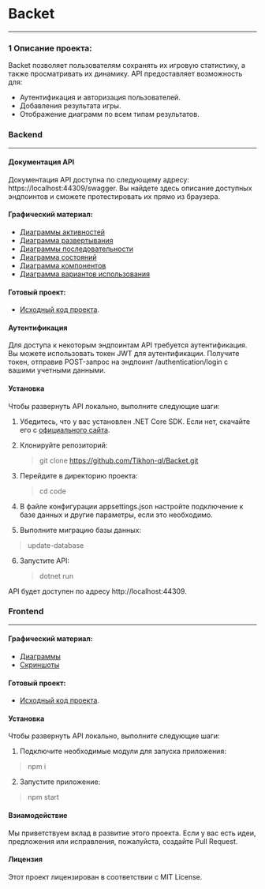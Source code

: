 # Backet
---

### 1 Описание проекта:
Backet позволяет пользователям сохранять их игровую статистику, а также просматривать их динамику. API предоставляет возможность для:
- Аутентификация и авторизация пользователей.
- Добавления результата игры.
- Отображение диаграмм по всем типам результатов.
### Backend
---
#### Документация API
Документация API доступна по следующему адресу: https://localhost:44309/swagger. Вы найдете здесь описание доступных эндпоинтов и сможете протестировать их прямо из браузера. 


#### Графический материал:
- [Диаграммы активностей](https://github.com/Tikhon-ql/Backet/blob/main/documentation/activities/activities.md)
- [Диаграмма развертывания](https://github.com/Tikhon-ql/Backet/blob/main/documentation/deploy/deploy.md)
- [Диаграммы последовательности](https://github.com/Tikhon-ql/Backet/blob/main/documentation/sequence/sequence.md)
- [Диаграмма состояний](https://github.com/Tikhon-ql/Backet/blob/main/documentation/state/state.md)
- [Диаграмма компонентов](https://github.com/Tikhon-ql/Backet/blob/main/documentation/components/components.md)
- [Диаграмма вариантов использования](https://github.com/Tikhon-ql/Backet/blob/main/documentation/use_case/use_cast.md)


#### Готовый проект:

- [Исходный код проекта](https://github.com/Tikhon-ql/Backet).

#### Аутентификация
Для доступа к некоторым эндпоинтам API требуется аутентификация. Вы можете использовать токен JWT для аутентификации. Получите токен, отправив POST-запрос на эндпоинт /authentication/login с вашими учетными данными.

#### Установка

Чтобы развернуть API локально, выполните следующие шаги:

1. Убедитесь, что у вас установлен .NET Core SDK. Если нет, скачайте его с [официального сайта](https://dotnet.microsoft.com/download/dotnet).

2. Клонируйте репозиторий:

	>git clone https://github.com/Tikhon-ql/Backet.git
	
3. Перейдите в директорию проекта:

	>cd code
	
4. В файле конфигурации appsettings.json настройте подключение к базе данных и другие параметры, если это необходимо.

5. Выполните миграцию базы данных:
  >update-database

6. Запустите API:

	>dotnet run
	
API будет доступен по адресу http://localhost:44309.
### Frontend
---

#### Графический материал:
- [Диаграммы](https://github.com/Tikhon-ql/Backet)		
- [Скриншоты](https://github.com/Tikhon-ql/Backet) 

#### Готовый проект:

- [Исходный код проекта](https://github.com/Tikhon-ql/Backet).

#### Установка

Чтобы развернуть API локально, выполните следующие шаги:

1. Подключите необходимые модули для запуска приложения:
 >npm i

2. Запустите приложение:
  >npm start
	
#### Взиамодействие
Мы приветствуем вклад в развитие этого проекта. Если у вас есть идеи, предложения или исправления, пожалуйста, создайте Pull Request.

#### Лицензия
Этот проект лицензирован в соответствии с MIT License.
